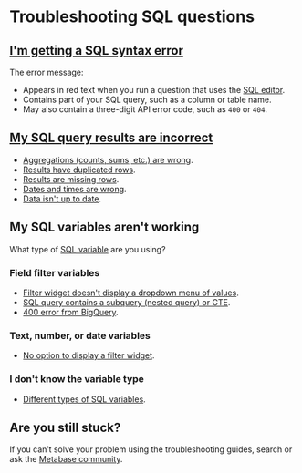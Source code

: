 # Troubleshooting SQL questions

## [I'm getting a SQL syntax error][debugging-sql-syntax]

The error message:

- Appears in red text when you run a question that uses the [SQL editor][sql-editor].
- Contains part of your SQL query, such as a column or table name.
- May also contain a three-digit API error code, such as `400` or `404`.

## [My SQL query results are incorrect][debugging-sql-logic]

- [Aggregations (counts, sums, etc.) are wrong][debugging-aggregations].
- [Results have duplicated rows][debugging-duplicated-data].
- [Results are missing rows][debugging-missing-data].
- [Dates and times are wrong][troubleshooting-datetimes].
- [Data isn't up to date][troubleshooting-database-syncs].

## My SQL variables aren't working

What type of [SQL variable][sql-variable-def] are you using?

### Field filter variables

- [Filter widget doesn't display a dropdown menu of values](./filters.html#are-you-seeing-a-different-kind-of-input-widget-than-you-expected).
- [SQL query contains a subquery (nested query) or CTE](../users-guide/13-sql-parameters.html#field-filters-dont-work-with-table-aliases).
- [400 error from BigQuery](../users-guide/13-sql-parameters.html#some-databases-require-the-schema-in-the-from-clause).

### Text, number, or date variables

- [No option to display a filter widget](../users-guide/13-sql-parameters.html#field-filter-compatible-types).

### I don't know the variable type

- [Different types of SQL variables][sql-variable-type].

## Are you still stuck?

If you can’t solve your problem using the troubleshooting guides, search or ask the [Metabase community][discourse].

[debugging-aggregations]: /learn/debugging-sql/sql-logic.html#aggregated-results-counts-sums-etc-are-wrong
[debugging-duplicated-data]: /learn/debugging-sql/sql-logic-duplicated-data.html
[debugging-missing-data]: /learn/debugging-sql/sql-logic-missing-data.html
[debugging-sql-logic]: /learn/debugging-sql/sql-logic.html
[debugging-sql-syntax]: /learn/debugging-sql/sql-syntax.html
[discourse]: https://discourse.metabase.com/
[sql-editor]: /glossary/native_query_editor.html
[sql-variable-def]: /glossary/variable.html#example-variable-in-metabase
[sql-variable-type]: /learn/sql-questions/sql-variables.html#the-different-types-of-variables-available-for-native-sql-queries
[troubleshooting-database-syncs]: ./sync-fingerprint-scan.html
[troubleshooting-datetimes]: ./timezones.html
